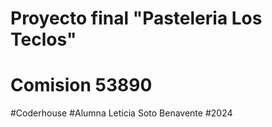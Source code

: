 # Proyecto final "Pasteleria Los Teclos"
# Comision 53890
#Coderhouse
#Alumna Leticia Soto Benavente
#2024
